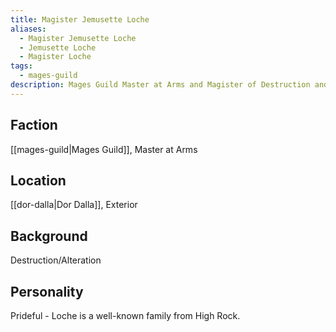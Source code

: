 ```yaml
---
title: Magister Jemusette Loche
aliases:
  - Magister Jemusette Loche
  - Jemusette Loche
  - Magister Loche
tags:
  - mages-guild
description: Mages Guild Master at Arms and Magister of Destruction and Alteration.
---
```

## Faction
[[mages-guild|Mages Guild]], Master at Arms
## Location
[[dor-dalla|Dor Dalla]], Exterior
## Background
Destruction/Alteration
## Personality
Prideful - Loche is a well-known family from High Rock.